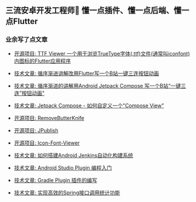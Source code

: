 ## 三流安卓开发工程师🐬 懂一点插件、懂一点后端、懂一点Flutter

### **业余写了点文章**
- [开源项目: TTF Viewer 一个用于浏览TrueType字体(.ttf)文件(通常叫iconfont)内图标的Flutter应用程序](https://github.com/Joehaivo/ttf_viewer)

- [技术文章: 循序渐进讲解改用Flutter写一个B站一键三连按钮动画 ](https://juejin.cn/post/7185067737558761532)

- [技术文章: 循序渐进的讲解用Android Jetpack Compose 写一个B站“一键三连”按钮动画" ](https://juejin.cn/post/7183941776191782971)

- [技术文章: Jetpack Compose - 如何自定义一个"Compose View" ](https://juejin.cn/post/7126879728522231845)

- [开源项目: RemoveButterKnife](https://juejin.cn/post/7120540988421963806)

- [开源项目: JPublish](https://juejin.cn/post/7086744279250370568)

- [开源项目: Icon-Font-Viewer](https://juejin.cn/post/7045652105570287647)

- [技术文章: 如何搭建Android Jenkins自动化构建系统](https://juejin.cn/post/7005102089273606152)

- [技术文章: Android Studio Plugin 编程入门](https://juejin.cn/post/6983961251214786591)

- [技术文章: Gradle Plugin 插件的编写](https://juejin.cn/post/6948626628637360135)

- [技术文章: 实现高效的Spring接口调用统计功能](https://juejin.cn/post/6930786049874624520)


<!--
**Joehaivo/Joehaivo** is a ✨ _special_ ✨ repository because its `README.md` (this file) appears on your GitHub profile.

Here are some ideas to get you started:

- 🔭 I’m currently working on ...
- 🌱 I’m currently learning ...
- 👯 I’m looking to collaborate on ...
- 🤔 I’m looking for help with ...
- 💬 Ask me about ...
- 📫 How to reach me: ...
- 😄 Pronouns: ...
- ⚡ Fun fact: ...
-->
